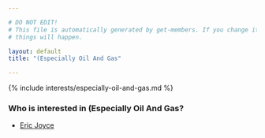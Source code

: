 ```yaml
---

# DO NOT EDIT!
# This file is automatically generated by get-members. If you change it, bad
# things will happen.

layout: default
title: "(Especially Oil And Gas"

---
```


{% include interests/especially-oil-and-gas.md %}

### Who is interested in (Especially Oil And Gas?


* [Eric Joyce](../members/eric-joyce.html)

